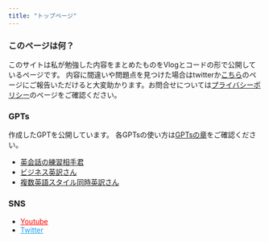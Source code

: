 ```yaml
---
title: "トップページ"
---
```


### このページは何？
このサイトは私が勉強した内容をまとめたものをVlogとコードの形で公開しているページです。
内容に間違いや問題点を見つけた場合はtwitterか<a href="https://kdm.hatenablog.jp/entry/issue">こちら</a>のページにご報告いただけると大変助かります。お問合せについては<a href="https://kdm.hatenablog.jp/privacy-policy">プライバシーポリシー</a>のページをご確認ください。

### GPTs
作成したGPTを公開しています。
各GPTsの使い方は[GPTsの章](./gpt)をご確認ください。

- [英会話の練習相手君](https://chat.openai.com/g/g-pIbQOgifW-ying-hui-hua-noxian-sheng)
- [ビジネス英訳さん](https://chat.openai.com/g/g-mImbsIcux-bizinesuying-yu-ying-yi-san)
- [複数英語スタイル同時英訳さん](https://chat.openai.com/g/g-PJYc6cJWs-fu-shu-ying-yu-sutairutong-shi-ying-yi-san)

### SNS

<ul>
<li><a href="https://www.youtube.com/@K_DM" style="color:#FF0000"><i class='fab fa-fw fa-youtube'></i> Youtube </a></li>
<li><a href="https://twitter.com/_K_DM" style="color:#1DA1F2;"><i class='fab fa-fw fa-twitter'></i> Twitter </a></li>
</ul>
